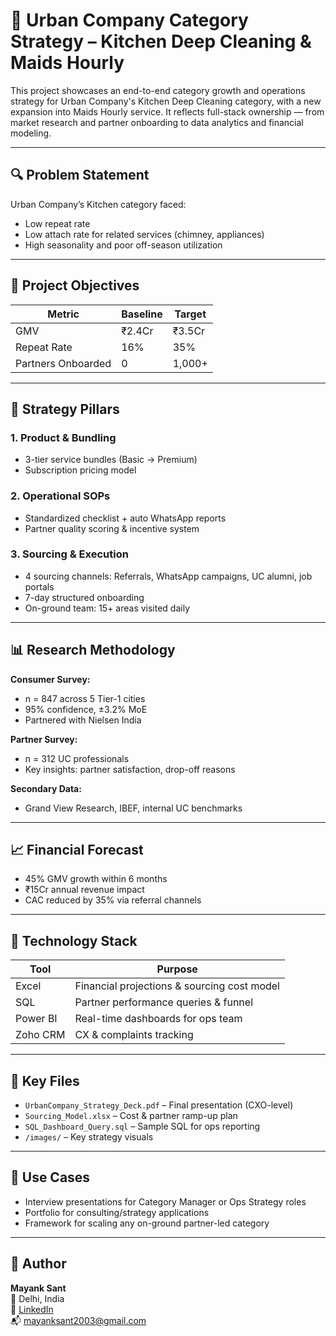  # 🧠 Urban Company Category Strategy – Kitchen Deep Cleaning & Maids Hourly

This project showcases an end-to-end category growth and operations strategy for Urban Company's Kitchen Deep Cleaning category, with a new expansion into Maids Hourly service. It reflects full-stack ownership — from market research and partner onboarding to data analytics and financial modeling.

---

## 🔍 Problem Statement

Urban Company’s Kitchen category faced:
- Low repeat rate
- Low attach rate for related services (chimney, appliances)
- High seasonality and poor off-season utilization

---

## 🎯 Project Objectives

| Metric                | Baseline   | Target     |
|-----------------------|------------|------------|
| GMV                  | ₹2.4Cr     | ₹3.5Cr     |
| Repeat Rate          | 16%        | 35%        |
| Partners Onboarded   | 0          | 1,000+     |

---

## 🚀 Strategy Pillars

### 1. Product & Bundling
- 3-tier service bundles (Basic → Premium)
- Subscription pricing model

### 2. Operational SOPs
- Standardized checklist + auto WhatsApp reports
- Partner quality scoring & incentive system

### 3. Sourcing & Execution
- 4 sourcing channels: Referrals, WhatsApp campaigns, UC alumni, job portals
- 7-day structured onboarding
- On-ground team: 15+ areas visited daily

---

## 📊 Research Methodology

**Consumer Survey:**  
- n = 847 across 5 Tier-1 cities  
- 95% confidence, ±3.2% MoE  
- Partnered with Nielsen India  

**Partner Survey:**  
- n = 312 UC professionals  
- Key insights: partner satisfaction, drop-off reasons

**Secondary Data:**  
- Grand View Research, IBEF, internal UC benchmarks

---

## 📈 Financial Forecast

- 45% GMV growth within 6 months  
- ₹15Cr annual revenue impact  
- CAC reduced by 35% via referral channels  

---

## 🧠 Technology Stack

| Tool        | Purpose                              |
|-------------|--------------------------------------|
| Excel       | Financial projections & sourcing cost model |
| SQL         | Partner performance queries & funnel |
| Power BI    | Real-time dashboards for ops team    |
| Zoho CRM    | CX & complaints tracking             |

---

## 📂 Key Files

- `UrbanCompany_Strategy_Deck.pdf` – Final presentation (CXO-level)
- `Sourcing_Model.xlsx` – Cost & partner ramp-up plan
- `SQL_Dashboard_Query.sql` – Sample SQL for ops reporting
- `/images/` – Key strategy visuals

---

## 📌 Use Cases

- Interview presentations for Category Manager or Ops Strategy roles  
- Portfolio for consulting/strategy applications  
- Framework for scaling any on-ground partner-led category

---

## 👤 Author

**Mayank Sant**  
📍 Delhi, India  
🔗 [LinkedIn](https://linkedin.com/in/mayanksant)  
📬 mayanksant2003@gmail.com


